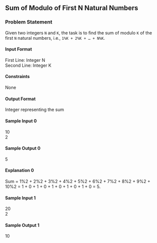 ## Sum of Modulo of First N Natural Numbers

### Problem Statement

Given two integers `N` and `K`, the task is to find the sum of modulo `K` of the first `N` natural numbers, i.e., `1%K + 2%K + … + N%K`.

#### Input Format

First Line: Integer N  
Second Line: Integer K

#### Constraints

None

#### Output Format

Integer representing the sum

#### Sample Input 0
10 <br/>
2

#### Sample Output 0
5


#### Explanation 0
Sum = 1%2 + 2%2 + 3%2 + 4%2 + 5%2 + 6%2 + 7%2 + 8%2 + 9%2 + 10%2 = 1 + 0 + 1 + 0 + 1 + 0 + 1 + 0 + 1 + 0 = 5.

#### Sample Input 1
20 <br/>
2

#### Sample Output 1
10
